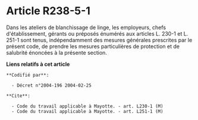 # Article R238-5-1

Dans les ateliers de blanchissage de linge, les employeurs, chefs d'établissement, gérants ou préposés énumérés aux articles
L. 230-1 et L. 251-1 sont tenus, indépendamment des mesures générales prescrites par le présent code, de prendre les mesures
particulières de protection et de salubrité énoncées à la présente section.

**Liens relatifs à cet article**

	**Codifié par**:

	  - Décret n°2004-196 2004-02-25

	**Cite**:

	  - Code du travail applicable à Mayotte. - art. L230-1 (M)
	  - Code du travail applicable à Mayotte. - art. L251-1 (M)
